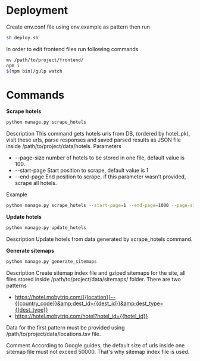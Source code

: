 # Deployment
Create env.conf file using env.example as pattern then run
```sh
sh deploy.sh
```

In order to edit frontend files run following commands
```sh
mv /path/to/project/frontend/
npm i
$(npm bin)/gulp watch
```
# Commands
**Scrape hotels**
```sh
python manage.py scrape_hotels
```
Description
This command gets hotels urls from DB, (ordered by hotel_pk), visit these urls, parse responses and saved parsed results as JSON file inside /path/to/project/data/hotels.
Parameters
- --page-size
number of hotels to be stored in one file, default value is 100.
- --start-page
Start position to scrape, default value is 1
- --end-page
End position to scrape, if this parameter wasn't provided, scrape all hotels.

Example 
```sh
python manage.py scrape_hotels --start-page=1 --end-page=1000 --page-size=100
```

**Update hotels**
```sh
python manage.py update_hotels
```
Description
Update hotels from data generated by scrape_hotels command.


**Generate sitemaps**
```sh
python manage.py generate_sitemaps
```
Description
Create sitemap index file and gziped sitemaps for the site, all files stored inside /path/to/project/data/sitemaps/ folder.
There are two patterns
- https://hotel.mobytrip.com/{{location}}--{{country_code}}&amp;dest_id={{dest_id}}&amp;dest_type={{dest_type}}
- https://hotel.mobytrip.com/hotel?hotel_id={{hotel_id}}

Data for the first pattern must be provided using /path/to/project/data/locations.tsv file.

Comment
According to Google guides, the default size of urls inside one sitemap file must not exceed 50000. That's why sitemap index file is used.

